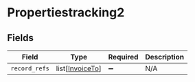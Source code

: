 # Propertiestracking2


## Fields

| Field                                               | Type                                                | Required                                            | Description                                         |
| --------------------------------------------------- | --------------------------------------------------- | --------------------------------------------------- | --------------------------------------------------- |
| `record_refs`                                       | list[[InvoiceTo](../../models/shared/invoiceto.md)] | :heavy_minus_sign:                                  | N/A                                                 |